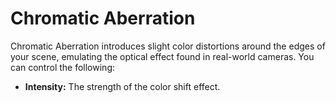 # Chromatic Aberration  

Chromatic Aberration introduces slight color distortions around the edges of your scene, emulating the optical effect found in real-world cameras. You can control the following:

- **Intensity:** The strength of the color shift effect.
